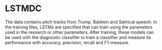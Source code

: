# LSTMDC
The data contains pitch tracks from Trump, Baldwin and Satirical speech.
In the training files, LSTMs are specified that can train using the parameters used in the research or other parameters.
After training, these models can be used with the diagnostic classifier to train a classifier and measure its performance with accuracy, precision, recall and F1-measure.
